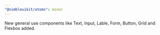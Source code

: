 ```yaml
---
"@nimbleuikit/atoms": minor
---
```


New general use components like Text, Input, Lable, Form, Button, Grid and Flexbox added.
